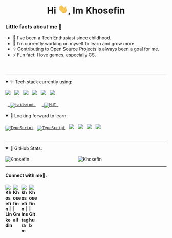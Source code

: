 <h1 align="center">Hi <img src="https://raw.githubusercontent.com/ABSphreak/ABSphreak/master/gifs/Hi.gif" width="30px">, Im Khosefin</h1>

<h3>Little facts about me 🧑</h3>

- 🧞 I've been a Tech Enthusiast since childhood.
- 🔭 I’m currently working on myself to learn and grow more
- 💡 Contributing to Open Source Projects is always been a goal for me.
- ⚡ Fun fact: I love games, especially CS.
<br>

---

<details open="">
<summary>
  ✨ Tech stack currently using:
</summary>
   <br>
<code><a href="https://www.javascript.com/" target="_blank"><img height="30" src="https://img.shields.io/badge/JavaScript-323330?style=for-the-badge&logo=javascript&logoColor=F7DF1E"></a></code> &#160
<code><a href="https://reactjs.org/" target="_blank"><img height="30" src="https://img.shields.io/badge/React-20232A?style=for-the-badge&logo=react&logoColor=61DAFB"></a></code> &#160
<code><a href="https://reactjs.org/" target="_blank"><img height="30" src="https://img.shields.io/badge/React_Router-CA4245?style=for-the-badge&logo=react-router&logoColor=white"></a></code> &#160
<code><a href="https://www.w3schools.com/html/" target="_blank"><img height="30" src="https://img.shields.io/badge/HTML5-E34F26?style=for-the-badge&logo=html5&logoColor=white"></a></code> &#160
<code><a href="https://www.w3schools.com/css/" target="_blank"><img height="30" src="https://img.shields.io/badge/CSS3-1572B6?style=for-the-badge&logo=css3&logoColor=white"></a></code> &#160
<code><a href="https://getbootstrap.com/" target="_blank"><img height="30" src="https://img.shields.io/badge/Bootstrap-563D7C?style=for-the-badge&logo=bootstrap&logoColor=white"></a></code> &#160
<br/><br/> <code> <a href="https://tailwindcss.com/" target="_blank"> <img src="https://img.shields.io/badge/Tailwind_CSS-38B2AC?style=for-the-badge&logo=tailwind-css&logoColor=white" alt="tailwind" height="30"/> </a></code> &#160  <code> <a href="#" target="_blank"> <img src="https://img.shields.io/badge/Material%20UI-007FFF?style=for-the-badge&logo=mui&logoColor=white" alt="MUI" height="30"/> </a> </code>
 

</details>
<br>

<details open="">
<summary>
  🌱 Looking forward to learn:
</summary>
   <br>
<code><a href="#" target="_blank"><img height="30" src="https://img.shields.io/badge/TypeScript-007ACC?style=for-the-badge&logo=typescript&logoColor=white" alt="TypeScript"></a></code> &#160
<code><a href="#" target="_blank"><img height="30" src="https://img.shields.io/badge/ThreeJs-black?style=for-the-badge&logo=three.js&logoColor=white" alt="TypeScript"></a></code> &#160
<code><a href="#" target="_blank"><img height="30" src="https://img.shields.io/badge/Vue%20js-35495E?style=for-the-badge&logo=vuedotjs&logoColor=4FC08D"></a></code> &#160
<code><a href="#" target="_blank"><img height="30" src="https://img.shields.io/badge/Vite-B73BFE?style=for-the-badge&logo=vite&logoColor=FFD62E"></a></code> &#160
<code><a href="#" target="_blank"><img height="30" src="https://img.shields.io/badge/Redux-593D88?style=for-the-badge&logo=redux&logoColor=white"></a></code> &#160
<code><a href="#" target="_blank"><img height="30" src="https://img.shields.io/badge/nuxt%20js-00C58E?style=for-the-badge&logo=nuxtdotjs&logoColor=white"></a></code> &#160
</details>

<br>

---

<details open="">
<summary>
 📔 GitHub Stats:
</summary>
<br>
<div>
  <img width="45%" align="left" src="https://github-readme-stats.vercel.app/api/top-langs?username=Khosefin&show_icons=true&locale=en&layout=compact" alt="Khosefin" />
  <img width="50%"  src="https://github-readme-streak-stats.herokuapp.com/?user=Khosefin&" alt="Khosefin" />
</div>
</details>

---

<h4> Connect with me🤝: <h4>
  <a href="https://www.linkedin.com/in/arianshoughi/">
   <img align="left" alt=" Khosefin | Linkedin" width="24px" src="https://www.vectorlogo.zone/logos/linkedin/linkedin-icon.svg" />
  </a>
  <a href="Arianshoughi@gmail.com">
    <img align="left" alt="Khosefin | Gmail" width="26px" src="https://www.vectorlogo.zone/logos/gmail/gmail-icon.svg" />
  </a>
  <a href="https://www.instagram.com/Khosefin/">
    <img align="left" alt="khosefin | Instagram" width="24px" src="https://www.vectorlogo.zone/logos/instagram/instagram-icon.svg" />
  </a>
   <a href="https://github.com/Khosefin">
    <img align="left" alt="Khosefin | Github" width="26px" src="https://www.vectorlogo.zone/logos/github/github-tile.svg" />
  </a>


